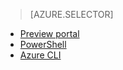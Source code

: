 > [AZURE.SELECTOR]
- [Preview portal](virtual-networks-static-private-ip-pportal.md)
- [PowerShell](virtual-networks-static-private-ip-arm-ps.md)
- [Azure CLI](virtual-networks-static-private-ip-arm-cli.md)